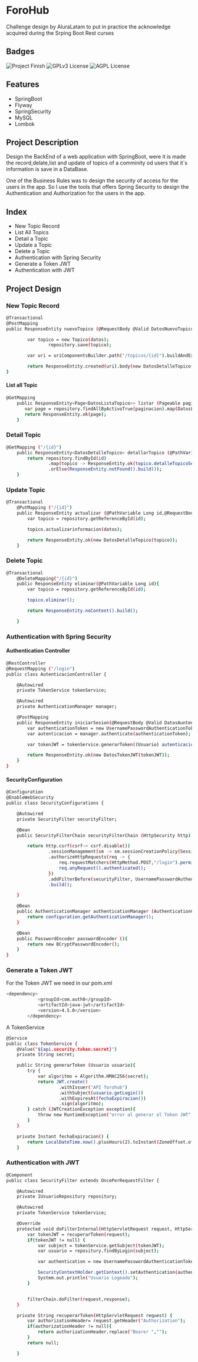 # ForoHub

Challenge design by AluraLatam to put in practice the acknowledge acquired during the Srping Boot Rest curses

## Badges


![Project Finish](https://img.shields.io/badge/DataBase-green.svg)
![GPLv3 License](https://img.shields.io/badge/CRUD-SPRINGBOOT%20REST-red.svg)
![AGPL License](https://img.shields.io/badge/JAVA-blue.svg)


## Features

- SpringBoot
- Flyway
- SpringSecurity
- MySQL
- Lombok

## Project Description

Design the BackEnd of a web application with SpringBoot, were it is made the record,delate,list and update of topics of a comminity od users that it´s information is save in a DataBase.

One of the Business Rules was to design the security of access for the users in the app. So I use the tools that offers Spring Security to design the Authentication and Authorization for the users in the app.

## Index

- New Topic Record
- List All Topics
- Detail a Topic
- Update a Topic
- Delete a Topic
- Authentication with Spring Security
- Generate a Token JWT
- Authentication with JWT


## Project Design
### New Topic Record

```bash
@Transactional
@PostMapping
public ResponseEntity nuevoTopico (@RequestBody @Valid DatosNuevoTopico datos, UriComponentsBuilder uriComponentsBuilder){

        var topico = new Topico(datos);
                repository.save(topico);

        var uri = uriComponentsBuilder.path("/topicos/{id}").buildAndExpand(topico.getId()).toUri();

        return ResponseEntity.created(uri).body(new DatosDetalleTopico(topico));
}  
```

#### List all Topic

```bash
@GetMapping
    public ResponseEntity<Page<DatosListaTopico>> listar (Pageable paginacion) {
       var page = repository.findAllByActivoTrue(paginacion).map(DatosListaTopico :: new);
       return ResponseEntity.ok(page);
    }
```

### Detail Topic

```bash
@GetMapping ("/{id}")
    public ResponseEntity<DatosDetalleTopico> detallarTopico (@PathVariable Long id){
        return repository.findById(id)
                .map(topico -> ResponseEntity.ok(topico.detalleTopicoSeleccionado()))
                .orElse(ResponseEntity.notFound().build());
    }
```

### Update Topic
```bash
@Transactional
    @PutMapping ("/{id}")
    public ResponseEntity actualizar (@PathVariable Long id,@RequestBody @Valid DatosActualizarTopico datos){
        var topico = repository.getReferenceById(id);

        topico.actualizarinformacion(datos);

        return ResponseEntity.ok(new DatosDetalleTopico(topico));
    }
```

### Delete Topic
```bash
@Transactional
    @DeleteMapping("/{id}")
    public ResponseEntity eliminar(@PathVariable Long id){
        var topico = repository.getReferenceById(id);

        topico.eliminar();

        return ResponseEntity.noContent().build();

    }
````

### Authentication with Spring Security

#### Authentication Controller
```bash
@RestController
@RequestMapping ("/login")
public class AutenticacionController {

    @Autowired
    private TokenService tokenService;

    @Autowired
    private AuthenticationManager manager;

    @PostMapping
    public ResponseEntity iniciarSesion(@RequestBody @Valid DatosAuntenticacion datos){
        var authenticationToken = new UsernamePasswordAuthenticationToken(datos.login(),datos.contrasena());
        var autenticacion = manager.authenticate(authenticationToken);

        var tokenJWT = tokenService.generarToken((Usuario) autenticacion.getPrincipal());

        return ResponseEntity.ok(new DatosTokenJWT(tokenJWT));
    }
}
```

#### SecurityConfiguration
```bash
@Configuration
@EnableWebSecurity
public class SecurityConfigurations {

    @Autowired
    private SecurityFilter securityFilter;

    @Bean
    public SecurityFilterChain securityFilterChain (HttpSecurity http) throws Exception{

        return http.csrf(csrf-> csrf.disable())
                .sessionManagement(sm -> sm.sessionCreationPolicy(SessionCreationPolicy.STATELESS))
                .authorizeHttpRequests(req -> {
                    req.requestMatchers(HttpMethod.POST,"/login").permitAll();
                    req.anyRequest().authenticated();
                })
                .addFilterBefore(securityFilter, UsernamePasswordAuthenticationFilter.class)
                .build();

    }

    @Bean
    public AuthenticationManager authenticationManager (AuthenticationConfiguration configuration) throws Exception {
        return configuration.getAuthenticationManager();
    }

    @Bean
    public PasswordEncoder passwordEncoder (){
        return new BCryptPasswordEncoder();
    }
}
```

### Generate a Token JWT
For the Token JWT we need in our pom.xml
```bash
<dependency>
			<groupId>com.auth0</groupId>
			<artifactId>java-jwt</artifactId>
			<version>4.5.0</version>
		</dependency>
```

A TokenService
```bash
@Service
public class TokenService {
    @Value("${api.security.token.secret}")
    private String secret;

    public String generarToken (Usuario usuario){
        try {
            var algoritmo = Algorithm.HMAC256(secret);
            return JWT.create()
                    .withIssuer("API forohub")
                    .withSubject(usuario.getLogin())
                    .withExpiresAt(fechaExpiracion())
                    .sign(algoritmo);
        } catch (JWTCreationException exception){
            throw new RuntimeException("error al generar el Token JWT",exception);
        }
    }

    private Instant fechaExpiracion() {
        return LocalDateTime.now().plusHours(2).toInstant(ZoneOffset.of("-06:00"));
    }
```

### Authentication with JWT

```bash
@Component
public class SecurityFilter extends OncePerRequestFilter {

    @Autowired
    private IUsuarioRepositury repositury;

    @Autowired
    private TokenService tokenService;

    @Override
    protected void doFilterInternal(HttpServletRequest request, HttpServletResponse response, FilterChain filterChain) throws ServletException, IOException {
        var tokenJWT = recuperarToken(request);
        if(tokenJWT != null) {
            var subject = tokenService.getSubject(tokenJWT);
            var usuario = repositury.findByLogin(subject);

            var authentication = new UsernamePasswordAuthenticationToken(usuario,null,usuario.getAuthorities());

            SecurityContextHolder.getContext().setAuthentication(authentication);
            System.out.println("Usuario Logeado");
        }


        filterChain.doFilter(request,response);
    }

    private String recuperarToken(HttpServletRequest request) {
        var authorizationHeader= request.getHeader("Authorization");
        if(authorizationHeader != null){
            return authorizationHeader.replace("Bearer ","");
        }
        return null;

    }
```
